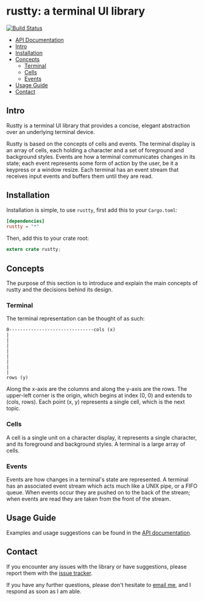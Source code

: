 # rustty: a terminal UI library

[![Build Status](https://travis-ci.org/cpjreynolds/rustty.svg?branch=master)](https://travis-ci.org/cpjreynolds/rustty)

- [API Documentation][1]
- [Intro](#intro)
- [Installation](#installation)
- [Concepts](#concepts)
	- [Terminal](#terminal)
	- [Cells](#cells)
	- [Events](#events)
- [Usage Guide](#usage-guide)
- [Contact](#contact)

## Intro

Rustty is a terminal UI library that provides a concise, elegant abstraction
over an underlying terminal device.

Rustty is based on the concepts of cells and events. The terminal display is an 
array of cells, each holding a character and a set of foreground and background styles.
Events are how a terminal communicates changes in its state; each event
represents some form of action by the user, be it a keypress or a window resize.
Each terminal has an event stream that receives input events and buffers them
until they are read.

## Installation

Installation is simple, to use `rustty`, first add this to your `Cargo.toml`:

```toml
[dependencies]
rustty = "*"
```

Then, add this to your crate root:

```rust
extern crate rustty;
```

## Concepts

The purpose of this section is to introduce and explain the main concepts of
rustty and the decisions behind its design.

### Terminal

The terminal representation can be thought of as such:

```
0-------------------------------cols (x)
|
|
|
|
|
|
|
|
rows (y)
```

Along the x-axis are the columns and along the y-axis are the rows. The
upper-left corner is the origin, which begins at index (0, 0) and extends to
(cols, rows). Each point (x, y) represents a single cell, which is the next
topic.

### Cells

A cell is a single unit on a character display, it represents a single
character, and its foreground and background styles. A terminal is a large array
of cells.

### Events

Events are how changes in a terminal's state are represented. 
A terminal has an associated event stream which acts much like a UNIX pipe,
or a FIFO queue. When events occur they are pushed on to
the back of the stream; when events are read they are taken
from the front of the stream.

## Usage Guide

Examples and usage suggestions can be found in the [API
documentation][1].

## Contact

If you encounter any issues with the library or have suggestions,
please report them with the [issue tracker](https://github.com/cpjreynolds/rustty/issues).

If you have any further questions, please don't hesitate to 
[email me](mailto:cpjreynolds@gmail.com), and I respond as soon as
I am able.

[1]: http://cpjreynolds.github.io/rustty
